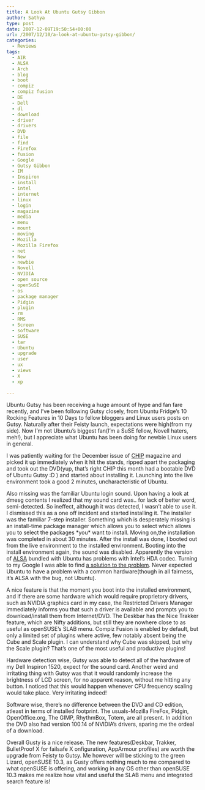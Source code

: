 ```yaml
---
title: A Look At Ubuntu Gutsy Gibbon
author: Sathya
type: post
date: 2007-12-09T19:50:54+00:00
url: /2007/12/10/a-look-at-ubuntu-gutsy-gibbon/
categories:
  - Reviews
tags:
  - AIR
  - ALSA
  - Arch
  - blog
  - boot
  - compiz
  - compiz fusion
  - DE
  - Dell
  - dl
  - download
  - driver
  - drivers
  - DVD
  - file
  - find
  - Firefox
  - fusion
  - Google
  - Gutsy Gibbon
  - IM
  - Inspiron
  - install
  - intel
  - internet
  - linux
  - login
  - magazine
  - media
  - menu
  - mount
  - moving
  - Mozilla
  - Mozilla Firefox
  - net
  - New
  - newbie
  - Novell
  - NVIDIA
  - open source
  - openSuSE
  - os
  - package manager
  - Pidgin
  - plugin
  - rm
  - RMS
  - Screen
  - software
  - SUSE
  - tar
  - Ubuntu
  - upgrade
  - user
  - ux
  - views
  - X
  - xp

---
```

Ubuntu Gutsy has been receiving a huge amount of hype and fan fare recently, and I&#8217;ve been following Gutsy closely, from Ubuntu Fridge&#8217;s 10 Rocking Features in 10 Days to fellow bloggers and Linux users posts on Gutsy. Naturally after their Feisty launch, expectations were high(from my side). Now I&#8217;m not Ubuntu&#8217;s biggest fan(I&#8217;m a SuSE fellow, Novell haters, meh!), but I appreciate what Ubuntu has been doing for newbie Linux users in general.
  
I was patiently waiting for the December issue of [CHIP][1] magazine and picked it up immediately when it hit the stands, ripped apart the packaging and took out the DVD(yup, that&#8217;s right CHIP this month had a bootable DVD of Ubuntu Gutsy :D ) and started about installing it. Launching into the live environment took a good 2 minutes, uncharacteristic of Ubuntu.
  
<!--more-->


  
Also missing was the familiar Ubuntu login sound. Upon having a look at dmesg contents I realized that my sound card was.. for lack of better word, semi-detected. So ineffect, although it was detected, I wasn&#8217;t able to use it. I dismissed this as a one off incident and started installing it. The installer was the familiar 7-step installer. Something which is desperately missing is an install-time package manager which allows you to select which allows you to select the packages \*you\* want to install. Moving on,the installation was completed in about 30 minutes. After the install was done, I booted out from the live environment to the installed environment. Booting into the install environment again, the sound was disabled. Apparently the version of [ALSA][2] bundled with Ubuntu has problems with Intel&#8217;s HDA codec. Turning to my Google I was able to find [a solution to the problem][3]. Never expected Ubuntu to have a problem with a common hardware(though in all fairness, it&#8217;s ALSA with the bug, not Ubuntu).

A nice feature is that the moment you boot into the installed environment, and if there are some hardware which would require proprietory drivers, such as NVIDIA graphics card in my case, the Restricted Drivers Manager immediately informs you that such a driver is available and prompts you to download/install them from Internet/DVD. The Deskbar has the Nice Trakker feature, which are Nifty additions, but still they are nowhere close to as useful as openSUSE&#8217;s SLAB menu. Compiz Fusion is enabled by default, but only a limited set of plugins where active, few notably absent being the Cube and Scale plugin. I can understand why Cube was skipped, but why the Scale plugin? That&#8217;s one of the most useful and productive plugins!

Hardware detection wise, Gutsy was able to detect all of the hardware of my Dell Inspiron 1520, expect for the sound card. Another weird and irritating thing with Gutsy was that it would randomly increase the brightness of LCD screen, for no apparent reason, without me hitting any button. I noticed that this would happen whenever CPU frequency scaling would take place. Very irritating indeed!

Software wise, there&#8217;s no difference between the DVD and CD edition, atleast in terms of installed footprint. The usuals-Mozilla FireFox, Pidgin, OpenOffice.org, The GIMP, RhythmBox, Totem, are all present. In addition the DVD also had version 100.14 of NVIDIA&#8217;s drivers, sparing me the ordeal of a download.

Overall Gusty is a nice release. The new features(Deskbar, Trakker, BulletProof X for failsafe X onfiguration, AppArmour profiles) are worth the upgrade from Feisty to Gutsy. Me however will be sticking to the green Lizard, openSUSE 10.3, as Gusty offers nothing much to me compared to what openSUSE is offering, and working in any OS other than openSUSE 10.3 makes me realize how vital and useful the SLAB menu and integrated search feature is!

 [1]: http://www.chip-india.com
 [2]: http://en.wikipedia.org/wiki/Advanced_Linux_Sound_Architecture
 [3]: http://sathyasays.com/2007/12/09/fixing-no-sound-bug-on-dell-inspiron-1520-in-ubuntu-gutsy/